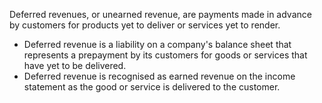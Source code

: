 Deferred revenues, or unearned revenue, are payments made in advance by customers for products yet to deliver or services yet to render.

-   Deferred revenue is a liability on a company's balance sheet that represents a prepayment by its customers for goods or services that have yet to be delivered.
-   Deferred revenue is recognised as earned revenue on the income statement as the good or service is delivered to the customer.